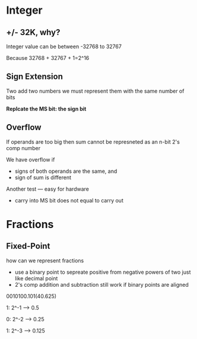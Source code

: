 # Integer

## +/- 32K, why?

Integer value can be between -32768 to 32767

Because 32768 + 32767 + 1=2^16

## Sign Extension 

Two add two numbers we must represent them with the same number of bits 



**Replcate the MS bit: the sign bit**

## Overflow

If operands are too big then sum cannot be represneted as an n-bit 2's comp number 

We have overflow if 

- signs of both operands are the same, and 
- sign of sum is different

Another test — easy for hardware

- carry into MS bit does not equal to carry out

# Fractions

## Fixed-Point

how can we represent fractions

- use a binary point to sepreate positive from negative powers of two just like decimal point
- 2's comp addition and subtraction still work if binary points are aligned

0010100.101(40.625)

1: 2^-1 —> 0.5

0: 2^-2 —> 0.25

1: 2^-3 —> 0.125

